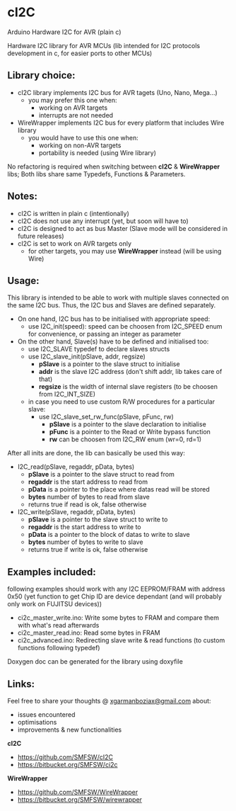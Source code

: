 # cI2C
Arduino Hardware I2C for AVR (plain c)

Hardware I2C library for AVR MCUs (lib intended for I2C protocols development in c, for easier ports to other MCUs)

## Library choice:
* cI2C library implements I2C bus for AVR tagets (Uno, Nano, Mega...)
  * you may prefer this one when:
    * working on AVR targets
    * interrupts are not needed
* WireWrapper implements I2C bus for every platform that includes Wire library
  * you would have to use this one when:
    * working on non-AVR targets
    * portability is needed (using Wire library)

No refactoring is required when switching between **cI2C** & **WireWrapper** libs;
Both libs share same Typedefs, Functions & Parameters.

## Notes:
* cI2C is written in plain c (intentionally)
* cI2C does not use any interrupt (yet, but soon will have to)
* cI2C is designed to act as bus Master (Slave mode will be considered in future releases)
* cI2C is set to work on AVR targets only
  * for other targets, you may use **WireWrapper** instead (will be using Wire)

## Usage: 
This library is intended to be able to work with multiple slaves connected on the same I2C bus.
Thus, the I2C bus and Slaves are defined separately.

* On one hand, I2C bus has to be initialised with appropriate speed:
  * use I2C_init(speed): speed can be choosen from I2C_SPEED enum for convenience, or passing an integer as parameter
* On the other hand, Slave(s) have to be defined and initialised too:
  * use I2C_SLAVE typedef to declare slaves structs
  * use I2C_slave_init(pSlave, addr, regsize)
    * **pSlave** is a pointer to the slave struct to initialise
    * **addr** is the slave I2C address (don't shift addr, lib takes care of that)
    * **regsize** is the width of internal slave registers (to be choosen from I2C_INT_SIZE)
  * in case you need to use custom R/W procedures for a particular slave:
    * use I2C_slave_set_rw_func(pSlave, pFunc, rw)
      * **pSlave** is a pointer to the slave declaration to initialise
      * **pFunc** is a pointer to the Read or Write bypass function
      * **rw** can be choosen from I2C_RW enum (wr=0, rd=1)

After all inits are done, the lib can basically be used this way:
* I2C_read(pSlave, regaddr, pData, bytes)
  * **pSlave** is a pointer to the slave struct to read from
  * **regaddr** is the start address to read from
  * **pData** is a pointer to the place where datas read will be stored
  * **bytes** number of bytes to read from slave
  * returns true if read is ok, false otherwise
* I2C_write(pSlave, regaddr, pData, bytes)
  * **pSlave** is a pointer to the slave struct to write to
  * **regaddr** is the start address to write to
  * **pData** is a pointer to the block of datas to write to slave
  * **bytes** number of bytes to write to slave
  * returns true if write is ok, false otherwise

## Examples included:
following examples should work with any I2C EEPROM/FRAM with address 0x50
(yet function to get Chip ID are device dependant (and will probably only work on FUJITSU devices))
* ci2c_master_write.ino: Write some bytes to FRAM and compare them with what's read afterwards
* ci2c_master_read.ino: Read some bytes in FRAM
* ci2c_advanced.ino: Redirecting slave write & read functions (to custom functions following typedef)

Doxygen doc can be generated for the library using doxyfile

## Links:
Feel free to share your thoughts @ xgarmanboziax@gmail.com about:
* issues encountered
* optimisations
* improvements & new functionalities

**cI2C**
- https://github.com/SMFSW/cI2C
- https://bitbucket.org/SMFSW/ci2c

**WireWrapper**
- https://github.com/SMFSW/WireWrapper
- https://bitbucket.org/SMFSW/wirewrapper
